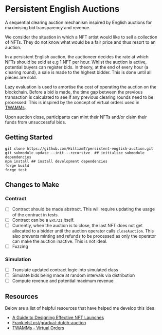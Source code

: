 # Persistent English Auctions

A sequential clearing auction mechanism inspired by English auctions for maximising bid transparency and revenue.

We consider the situation in which a NFT artist would like to sell a collection of NFTs. They do not know what would be a fair price and thus resort to an auction.

In a persistent English auction, the auctioneer decides the rate at which NFTs should be sold at e.g 1 NFT per hour. Whilst the auction is active, potential buyers can register bids. In theory, at the end of every hour (a clearing round), a sale is made to the highest bidder. This is done until all pieces are sold.

Lazy evaluation is used to amortise the cost of operating the auction on the blockchain. Before a bid is made, the time gap between the previous transaction is calculated to see if any previous clearing rounds need to be processed. This is inspired by the concept of virtual orders used in [TWAMMs](https://www.paradigm.xyz/2021/07/twamm#the-time-weighted-average-market-maker).

Upon auction close, participants can mint their NFTs and/or claim their funds from unsuccessful bids.

## Getting Started

```
git clone https://github.com/HilliamT/persistent-english-auction.git
git submodule update --init --recursive  ## initialize submodule dependencies
npm install ## install development dependencies
forge build
forge test
```
## Changes to Make

### Contract
- [ ] Contract should be made abstract. This will require updating the usage of the contract in tests.
- [ ] Contract can be a `ERC721` itself.
- [ ] Currently, when the auction is to close, the last NFT does not get allocated to a bidder until the auction operator calls `closeAuction`. This also prevents minting and refunds to be processed as only the operator can make the auction inactive. This is not ideal.
- [ ] Fuzzing
### Simulation
- [ ] Translate updated contract logic into simulated class
- [ ] Simulate bids being made at random intervals via distribution
- [ ] Compute revenue and potential maximum revenue

## Resources
Below are a list of helpful resources that have helped me develop this idea.

- [A Guide to Designing Effective NFT Launches](https://www.paradigm.xyz/2021/10/a-guide-to-designing-effective-nft-launches)
- [FrankieIsLost/gradual-dutch-auction](https://github.com/FrankieIsLost/gradual-dutch-auction)
- [TWAMMs - Virtual Orders](https://www.paradigm.xyz/2021/07/twamm#the-time-weighted-average-market-maker)
